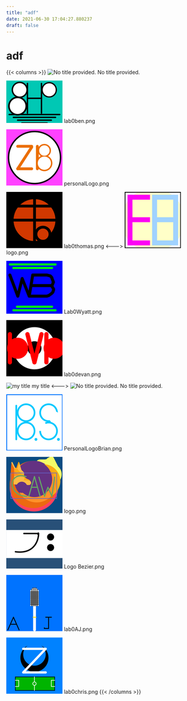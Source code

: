 ```yaml
---
title: "adf"
date: 2021-06-30 17:04:27.880237
draft: false
---
```


# adf

{{< columns >}}
![No title provided.](./images/nothumbnail.png)
No title provided.

![lab0ben.png](./images/thumb_220fff46-d9ef-11eb-ae0f-60f262b60b65.png)
lab0ben.png

![personalLogo.png](./images/thumb_221a10f9-d9ef-11eb-9610-60f262b60b65.png)
personalLogo.png

![lab0thomas.png](./images/thumb_221f6827-d9ef-11eb-8b8c-60f262b60b65.png)
lab0thomas.png
<--->
![logo.png](./images/thumb_22247195-d9ef-11eb-beac-60f262b60b65.png)
logo.png

![Lab0Wyatt.png](./images/thumb_222a8bad-d9ef-11eb-93fd-60f262b60b65.png)
Lab0Wyatt.png

![lab0devan.png](./images/thumb_224406b2-d9ef-11eb-98e5-60f262b60b65.png)
lab0devan.png

![my title](./images/nothumbnail.png)
my title
<--->
![No title provided.](./images/nothumbnail.png)
No title provided.

![PersonalLogoBrian.png](./images/thumb_224abdf2-d9ef-11eb-b834-60f262b60b65.png)
PersonalLogoBrian.png

![logo.png](./images/thumb_22501fb5-d9ef-11eb-bcdb-60f262b60b65.png)
logo.png

![Logo Bezier.png](./images/thumb_2256f411-d9ef-11eb-8920-60f262b60b65.png)
Logo Bezier.png

![lab0AJ.png](./images/thumb_225f0a4d-d9ef-11eb-b1f5-60f262b60b65.png)
lab0AJ.png

![lab0chris.png](./images/thumb_226461c7-d9ef-11eb-871a-60f262b60b65.png)
lab0chris.png
{{< /columns >}}